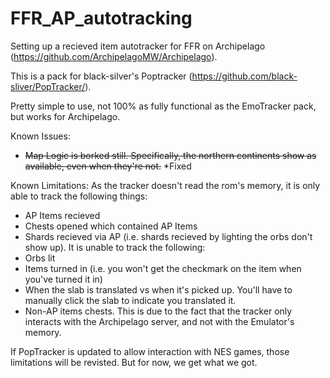 # FFR_AP_autotracking

Setting up a recieved item autotracker for FFR on Archipelago (https://github.com/ArchipelagoMW/Archipelago).

This is a pack for black-silver's Poptracker (https://github.com/black-sliver/PopTracker/). 

Pretty simple to use, not 100% as fully functional as the EmoTracker pack, but works for Archipelago.

Known Issues:
  - <del> Map Logic is borked still.
   Specifically, the northern continents show as available, even when they're not.</del>
   *Fixed

Known Limitations:
As the tracker doesn't read the rom's memory, it is only able to track the following things:
- AP Items recieved
- Chests opened which contained AP Items
- Shards recieved via AP (i.e. shards recieved by lighting the orbs don't show up).
It is unable to track the following:
- Orbs lit
- Items turned in (i.e. you won't get the checkmark on the item when you've turned it in)
- When the slab is translated vs when it's picked up. You'll have to manually click the slab to indicate you translated it.
- Non-AP items chests.
This is due to the fact that the tracker only interacts with the Archipelago server, and not with the Emulator's memory. 

If PopTracker is updated to allow interaction with NES games, those limitations will be revisted. But for now, we get what we got.
